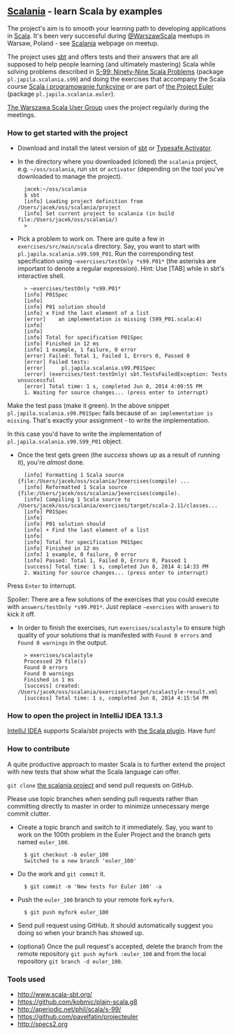 ## [Scalania](http://scalania.pl) - learn Scala by examples

The project's aim is to smooth your learning path to developing applications in [Scala](http://scala-lang.org).
It's been very successful during [@WarszawScala](https://twitter.com/WarszawScaLa/) meetups in Warsaw, Poland - see [Scalania](http://scalania.pl) webpage on meetup.

The project uses [sbt](http://www.scala-sbt.org/) and offers tests and their answers that are all supposed to help
people learning (and ultimately mastering) Scala while solving problems described in [S-99: Ninety-Nine Scala Problems](http://aperiodic.net/phil/scala/s-99/) (package `pl.japila.scalania.s99`) and doing the exercises that accompany the Scala course [Scala i programowanie funkcyjne](http://www.grzegorzbalcerek.net/scalafp.html) or are part of [the Project Euler](http://projecteuler.net/problems) (package `pl.japila.scalania.euler`).

[The Warszawa Scala User Group](http://www.meetup.com/WarszawScaLa/) uses the project regularly during the meetings.

### How to get started with the project
* Download and install the latest version of [sbt](http://www.scala-sbt.org/) or [Typesafe Activator](https://typesafe.com/activator).
* In the directory where you downloaded (cloned) the `scalania` project, e.g. `~/oss/scalania`, run `sbt` or `activator`
(depending on the tool you've downloaded to manage the project).

        jacek:~/oss/scalania
        $ sbt
        [info] Loading project definition from /Users/jacek/oss/scalania/project
        [info] Set current project to scalania (in build file:/Users/jacek/oss/scalania/)
        >

* Pick a problem to work on. There are quite a few in `exercises/src/main/scala` directory.
Say, you want to start with `pl.japila.scalania.s99.S99_P01`. Run the corresponding test specification using `~exercises/testOnly *s99.P01*` (the asterisks are important to denote a regular expression).
Hint: Use [TAB] while in sbt's interactive shell.

        > ~exercises/testOnly *s99.P01*
        [info] P01Spec
        [info]
        [info] P01 solution should
        [info] x Find the last element of a list
        [error]    an implementation is missing (S99_P01.scala:4)
        [info]
        [info]
        [info] Total for specification P01Spec
        [info] Finished in 12 ms
        [info] 1 example, 1 failure, 0 error
        [error] Failed: Total 1, Failed 1, Errors 0, Passed 0
        [error] Failed tests:
        [error] 	pl.japila.scalania.s99.P01Spec
        [error] (exercises/test:testOnly) sbt.TestsFailedException: Tests unsuccessful
        [error] Total time: 1 s, completed Jun 8, 2014 4:09:55 PM
        1. Waiting for source changes... (press enter to interrupt)

Make the test pass (make it green). In the above snippet `pl.japila.scalania.s99.P01Spec` fails because of `an implementation is missing`.
That's exactly your assignment - to write the implementation.

In this case you'd have to write the implementation of `pl.japila.scalania.s99.S99_P01` object.

* Once the test gets green (the *success* shows up as a result of running it), you're *almost* done.

        [info] Formatting 1 Scala source {file:/Users/jacek/oss/scalania/}exercises(compile) ...
        [info] Reformatted 1 Scala source {file:/Users/jacek/oss/scalania/}exercises(compile).
        [info] Compiling 1 Scala source to /Users/jacek/oss/scalania/exercises/target/scala-2.11/classes...
        [info] P01Spec
        [info]
        [info] P01 solution should
        [info] + Find the last element of a list
        [info]
        [info] Total for specification P01Spec
        [info] Finished in 12 ms
        [info] 1 example, 0 failure, 0 error
        [info] Passed: Total 1, Failed 0, Errors 0, Passed 1
        [success] Total time: 1 s, completed Jun 8, 2014 4:14:33 PM
        2. Waiting for source changes... (press enter to interrupt)

Press `Enter` to interrupt.

Spoiler: There are a few solutions of the exercises that you could execute with `answers/testOnly *s99.P01*`.
Just replace `~exercises` with `answers` to kick it off.

* In order to finish the exercises, run `exercises/scalastyle` to ensure high quality of your solutions that is 
manifested with `Found 0 errors` and `Found 0 warnings` in the output.

        > exercises/scalastyle
        Processed 29 file(s)
        Found 0 errors
        Found 0 warnings
        Finished in 1 ms
        [success] created: /Users/jacek/oss/scalania/exercises/target/scalastyle-result.xml
        [success] Total time: 1 s, completed Jun 8, 2014 4:15:54 PM

### How to open the project in IntelliJ IDEA 13.1.3

[IntelliJ IDEA](http://www.jetbrains.com/idea/) supports Scala/sbt projects with [the Scala plugin](http://plugins.jetbrains.com/plugin/?id=1347). Have fun!

### How to contribute
A quite productive approach to master Scala is to further extend the project with new tests that show what the Scala language can offer.

`git clone` [the scalania project](https://github.com/jaceklaskowski/scalania) and send pull requests on GitHub.

Please use topic branches when sending pull requests rather than committing directly to master in order to minimize unnecessary merge commit clutter.

* Create a topic branch and switch to it immediately. Say, you want to work on the 100th problem in the Euler Project and the branch gets named `euler_100`.

        $ git checkout -b euler_100
        Switched to a new branch 'euler_100'

* Do the work and `git commit` it.

        $ git commit -m 'New tests for Euler 100' -a

* Push the `euler_100` branch to your remote fork `myfork`.

        $ git push myfork euler_100

* Send pull request using GitHub. It should automatically suggest you doing so when your branch has showed up.

* (optional) Once the pull request's accepted, delete the branch from the remote repository `git push myfork :euler_100` and from the local repository `git branch -d euler_100`.

### Tools used
* http://www.scala-sbt.org/
* https://github.com/kobmic/plain-scala.g8
* http://aperiodic.net/phil/scala/s-99/
* https://github.com/pavelfatin/projecteuler
* http://specs2.org
